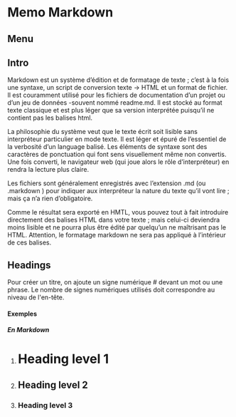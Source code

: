 # Memo Markdown

## Menu

## Intro

Markdown est un système d’édition et de formatage de texte ; c’est à la fois une syntaxe, un script de conversion texte → HTML et un format de fichier. Il est couramment utilisé pour les fichiers de documentation d’un projet ou d’un jeu de données -souvent nommé readme.md. Il est stocké au format texte classique et est plus léger que sa version interprétée puisqu’il ne contient pas les balises html.

La philosophie du système veut que le texte écrit soit lisible sans interpréteur particulier en mode texte. Il est léger et épuré de l’essentiel de la verbosité d’un language balisé. Les éléments de syntaxe sont des caractères de ponctuation qui font sens visuellement même non convertis. Une fois converti, le navigateur web (qui joue alors le rôle d’interpréteur) en rendra la lecture plus claire.

Les fichiers sont généralement enregistrés avec l’extension .md (ou .markdown ) pour indiquer aux interpréteur la nature du texte qu’il vont lire ; mais ça n’a rien d’obligatoire.

Comme le résultat sera exporté en HMTL, vous pouvez tout à fait introduire directement des balises HTML dans votre texte ; mais celui-ci deviendra moins lisible et ne pourra plus être édité par quelqu’un ne maîtrisant pas le HTML. Attention, le formatage markdown ne sera pas appliqué à l’intérieur de ces balises.

## Headings

Pour créer un titre, on ajoute un signe numérique # devant un mot ou une phrase. Le nombre de signes numériques utilisés doit correspondre au niveau de l'en-tête.

#### Exemples
 
  ##### En Markdown

1. # Heading level 1
2. ## Heading level 2
3. ### Heading level 3

  
